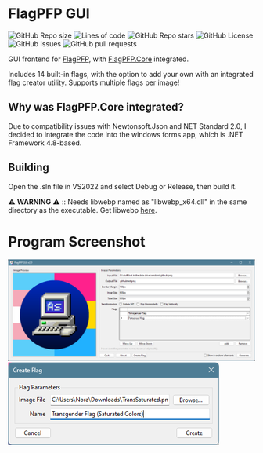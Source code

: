 # FlagPFP GUI
![GitHub Repo size](https://img.shields.io/github/repo-size/aestheticalz/flagpfp-gui?label=Repo%20Size&style=flat-square)
![Lines of code](https://img.shields.io/tokei/lines/github/aestheticalz/flagpfp-gui?label=Lines%20Of%20Code&style=flat-square)
![GitHub Repo stars](https://img.shields.io/github/stars/aestheticalz/flagpfp-gui?label=Stars&style=flat-square)
![GitHub License](https://img.shields.io/github/license/aestheticalz/flagpfp-gui?label=License&style=flat-square)
![GitHub Issues](https://img.shields.io/github/issues/aestheticalz/flagpfp-gui?label=Issues&style=flat-square)
![GitHub pull requests](https://img.shields.io/github/issues-pr/aestheticalz/flagpfp-gui?label=Pull%20Requests&style=flat-square)

GUI frontend for [FlagPFP](https://github.com/AestheticalZ/FlagPFP), with [FlagPFP.Core](https://github.com/AestheticalZ/FlagPFPCore) integrated.

Includes 14 built-in flags, with the option to add your own with an integrated flag creator utility. Supports multiple flags per image!

## Why was FlagPFP.Core integrated?
Due to compatibility issues with Newtonsoft.Json and NET Standard 2.0, I decided to integrate the code into the windows forms app, which is .NET Framework 4.8-based.

## Building
Open the .sln file in VS2022 and select Debug or Release, then build it.

⚠️ **WARNING** ⚠️ :: Needs libwebp named as "libwebp_x64.dll" in the same directory as the executable. Get libwebp [here](https://github.com/webmproject/libwebp).

# Program Screenshot
![Main Window](ReadmePic1.png)
![Flag Creator](ReadmePic2.png)
